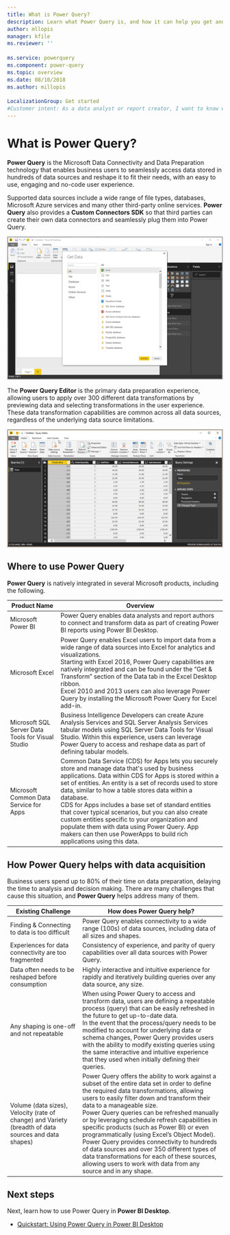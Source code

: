 ```yaml
---
title: What is Power Query?
description: Learn what Power Query is, and how it can help you get and transform data
author: mllopis
manager: kfile
ms.reviewer: ''

ms.service: powerquery
ms.component: power-query
ms.topic: overview
ms.date: 08/10/2018
ms.author: millopis

LocalizationGroup: Get started
#Customer intent: As a data analyst or report creator, I want to know what Power Query is, so I can decide whether Power Query has the features and services I need to connect to and transform data.
---
```


# What is Power Query? 

**Power Query** is the Microsoft Data Connectivity and Data Preparation technology that enables business users to seamlessly access data stored in hundreds of data sources and reshape it to fit their needs, with an easy to use, engaging and no-code user experience. 

Supported data sources include a wide range of file types, databases, Microsoft Azure services and many other third-party online services. **Power Query** also provides a **Custom Connectors SDK** so that third parties can create their own data connectors and seamlessly plug them into Power Query. 

![Get data using Power Query](media/power-query-what-is-power-query/what-is-power-query_01.png)

The **Power Query Editor** is the primary data preparation experience, allowing users to apply over 300 different data transformations by previewing data and selecting transformations in the user experience. These data transformation capabilities are common across all data sources, regardless of the underlying data source limitations.

![Query editor in Power BI](media/power-query-what-is-power-query/what-is-power-query_02.png)


## Where to use Power Query

**Power Query** is natively integrated in several Microsoft products, including the following.

 

|Product Name      |Overview  |
|-------------------------------|---------|
|Microsoft Power BI     |Power Query enables data analysts and report authors to connect and transform data as part of creating Power BI reports using Power BI Desktop.|
|Microsoft Excel         |Power Query enables Excel users to import data from a wide range of data sources into Excel for analytics and visualizations. <br>Starting with Excel 2016, Power Query capabilities are natively integrated and can be found under the “Get & Transform” section of the Data tab in the Excel Desktop ribbon.<br> Excel 2010 and 2013 users can also leverage Power Query by installing the Microsoft Power Query for Excel add-in. |
|Microsoft SQL Server Data Tools for Visual Studio     |Business Intelligence Developers can create Azure Analysis Services and SQL Server Analysis Services tabular models using SQL Server Data Tools for Visual Studio. Within this experience, users can leverage Power Query to access and reshape data as part of defining tabular models.         |
|Microsoft Common Data Service for Apps     | Common Data Service (CDS) for Apps lets you securely store and manage data that's used by business applications. Data within CDS for Apps is stored within a set of entities. An entity is a set of records used to store data, similar to how a table stores data within a database. <br>CDS for Apps includes a base set of standard entities that cover typical scenarios, but you can also create custom entities specific to your organization and populate them with data using Power Query. App makers can then use PowerApps to build rich applications using this data.        |

## How Power Query helps with data acquisition

Business users spend up to 80% of their time on data preparation, delaying the time to analysis and decision making. There are many challenges that cause this situation, and **Power Query** helps address many of them.


|Existing Challenge  |How does Power Query help?  |
|---------|---------|
|Finding & Connecting to data is too difficult     |Power Query enables connectivity to a wide range (100s) of data sources, including data of all sizes and shapes. |
|Experiences for data connectivity are too fragmented     | Consistency of experience, and parity of query capabilities over all data sources with Power Query.        |
|Data often needs to be reshaped before consumption     | Highly interactive and intuitive experience for rapidly and iteratively building queries over any data source, any size.        |
|Any shaping is one-off and not repeatable     |  When using Power Query to access and transform data, users are defining a repeatable process (query) that can be easily refreshed in the future to get up-to-date data. <br>In the event that the process/query needs to be modified to account for underlying data or schema changes, Power Query provides users with the ability to modify existing queries using the same interactive and intuitive experience that they used when initially defining their queries.      |
|Volume (data sizes), Velocity (rate of change) and Variety (breadth of data sources and data shapes)     |  Power Query offers the ability to work against a subset of the entire data set in order to define the required data transformations, allowing users to easily filter down and transform their data to a manageable size. <br>Power Query queries can be refreshed manually or by leveraging schedule refresh capabilities in specific products (such as Power BI) or even programmatically (using Excel’s Object Model). <br>Power Query provides connectivity to hundreds of data sources and over 350 different types of data transformations for each of these sources, allowing users to work with data from any source and in any shape.      |

## Next steps

Next, learn how to use Power Query in **Power BI Desktop**.

* [Quickstart: Using Power Query in Power BI Desktop](power-query-quickstart-using-power-bi.md)
